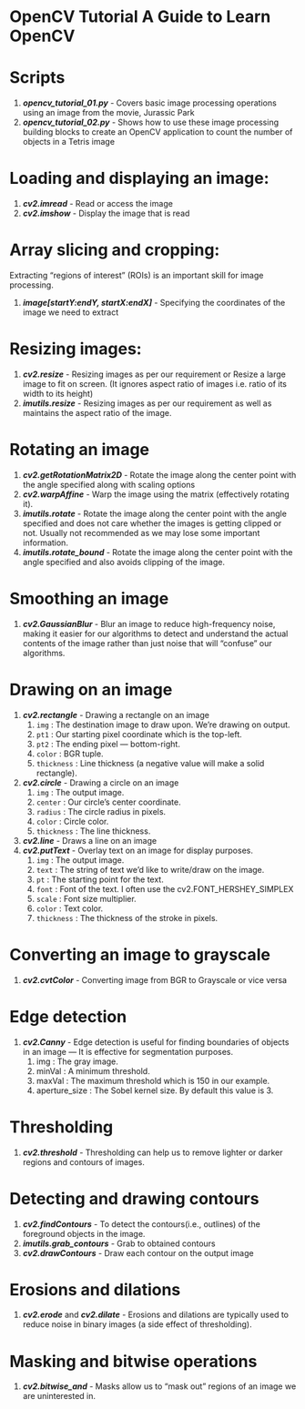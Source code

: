 # OpenCV Tutorial A Guide to Learn OpenCV

# Scripts

1) ***opencv_tutorial_01.py*** - Covers basic image processing operations using an image from the movie, Jurassic Park
2) ***opencv_tutorial_02.py*** - Shows how to use these image processing building blocks to create an OpenCV application to count the number of objects in a Tetris image

# Loading and displaying an image:

1) ***cv2.imread*** - Read or access the image
2) ***cv2.imshow*** - Display the image that is read

# Array slicing and cropping:

Extracting “regions of interest” (ROIs) is an important skill for image processing.
1) ***image[startY:endY, startX:endX]*** - Specifying the coordinates of the image we need to extract

# Resizing images:
1) ***cv2.resize*** - Resizing images as per our requirement or Resize a large image to fit on screen. (It ignores aspect ratio of images i.e. ratio of its width to its height)
2) ***imutils.resize*** - Resizing images as per our requirement as well as maintains the aspect ratio of the image.

# Rotating an image
1) ***cv2.getRotationMatrix2D*** - Rotate the image along the center point with the angle specified along with scaling options
2) ***cv2.warpAffine*** - Warp the image using the matrix (effectively rotating it).
3) ***imutils.rotate*** - Rotate the image along the center point with the angle specified and does not care whether the images is getting clipped or not. Usually not recommended as we may lose some important information.
4) ***imutils.rotate_bound*** - Rotate the image along the center point with the angle specified and also avoids clipping of the image.

# Smoothing an image
1) ***cv2.GaussianBlur*** - Blur an image to reduce high-frequency noise, making it easier for our algorithms to detect and understand the actual contents of the image rather than just noise that will “confuse” our algorithms.

# Drawing on an image
1) ***cv2.rectangle*** - Drawing a rectangle on an image
      1) `img` : The destination image to draw upon. We’re drawing on output.
      2) `pt1` : Our starting pixel coordinate which is the top-left. 
      3) `pt2` : The ending pixel — bottom-right. 
      4) `color` : BGR tuple. 
      5) `thickness` : Line thickness (a negative value will make a solid rectangle).
2) ***cv2.circle*** - Drawing a circle on an image
      1) `img` : The output image.
      2) `center` : Our circle’s center coordinate. 
      3) `radius` : The circle radius in pixels.
      4) `color` : Circle color. 
      5) `thickness` : The line thickness. 
3) ***cv2.line*** - Draws a line on an image
4) ***cv2.putText*** - Overlay text on an image for display purposes.
      1) `img` : The output image.
      2) `text` : The string of text we’d like to write/draw on the image.
      3) `pt` : The starting point for the text.
      4) `font` : Font of the text. I often use the cv2.FONT_HERSHEY_SIMPLEX 
      5) `scale` : Font size multiplier.
      6) `color` : Text color.
      7) `thickness` : The thickness of the stroke in pixels.

# Converting an image to grayscale
1) ***cv2.cvtColor*** - Converting image from BGR to Grayscale or vice versa

# Edge detection
1) ***cv2.Canny*** - Edge detection is useful for finding boundaries of objects in an image — It is effective for segmentation purposes.
      1) img : The gray image.
      2) minVal : A minimum threshold.  
      3) maxVal : The maximum threshold which is 150 in our example.
      4) aperture_size : The Sobel kernel size. By default this value is 3.

# Thresholding
1) ***cv2.threshold*** - Thresholding can help us to remove lighter or darker regions and contours of images.

# Detecting and drawing contours
1) ***cv2.findContours*** - To detect the contours(i.e., outlines) of the foreground objects in the image.
2) ***imutils.grab_contours*** - Grab to obtained contours
3) ***cv2.drawContours*** - Draw each contour on the output image

# Erosions and dilations
1) ***cv2.erode*** and ***cv2.dilate*** - Erosions and dilations are typically used to reduce noise in binary images (a side effect of thresholding).

# Masking and bitwise operations
1) ***cv2.bitwise_and*** - Masks allow us to “mask out” regions of an image we are uninterested in.
